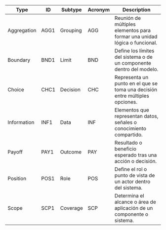 | Type        | ID   | Subtype     | Acronym | Description                                                                 |
|-------------|------|-------------|---------|-----------------------------------------------------------------------------|
| Aggregation | AGG1 | Grouping    | AGG     | Reunión de múltiples elementos para formar una unidad lógica o funcional.  |
| Boundary    | BND1 | Limit       | BND     | Define los límites del sistema o de un componente dentro del modelo.       |
| Choice      | CHC1 | Decision    | CHC     | Representa un punto en el que se toma una decisión entre múltiples opciones.|
| Information | INF1 | Data        | INF     | Elementos que representan datos, señales o conocimiento compartido.        |
| Payoff      | PAY1 | Outcome     | PAY     | Resultado o beneficio esperado tras una acción o decisión.                 |
| Position    | POS1 | Role        | POS     | Define el rol o punto de vista de un actor dentro del sistema.             |
| Scope       | SCP1 | Coverage    | SCP     | Determina el alcance o área de aplicación de un componente o sistema.      |
